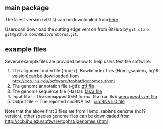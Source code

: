 ## main package

The latest version (v0.1.3) can be downloaded from [here](https://github.com/WangGenomicsLab/UROBORUS/archive/v0.1.3.tar.gz).

Users can download the cutting edge version from GitHub by `git clone git@github.com:WGLab/uroborus.git`.

## example files

Several example files are provided below to help users test the software:

1. The alignment index file (-index): BowtieIndex files (Homo_sapiens, hg19 version)can be downloaded from http://ccb.jhu.edu/software/tophat/igenomes.shtml
2. The genome annotation file (-gtf): [gtf file](http://bioinfo.nuaa.edu.cn/UROBORUS/genes.rar)
3. The genome sequence file (-fasta): [fasta file](http://bioinfo.nuaa.edu.cn/UROBORUS/Chromosomes.rar)
4. Input file -- The unmapped SAM format file (rar file): [unmapped sam file](http://bioinfo.nuaa.edu.cn/UROBORUS/unmapped.rar)
5. Output file -- The reported circRNA list : [circRNA list file](http://bioinfo.nuaa.edu.cn/UROBORUS/circRNA_list.txt)

Note that the above first 3 files are from Homo_sapiens genome (hg19 version), other species genome files can be downloaded from http://ccb.jhu.edu/software/tophat/igenomes.shtml

<script>
  (function(i,s,o,g,r,a,m){i['GoogleAnalyticsObject']=r;i[r]=i[r]||function(){
  (i[r].q=i[r].q||[]).push(arguments)},i[r].l=1*new Date();a=s.createElement(o),
  m=s.getElementsByTagName(o)[0];a.async=1;a.src=g;m.parentNode.insertBefore(a,m)
  })(window,document,'script','//www.google-analytics.com/analytics.js','ga');

  ga('create', 'UA-73567476-1', 'auto');
  ga('send', 'pageview');

</script>
